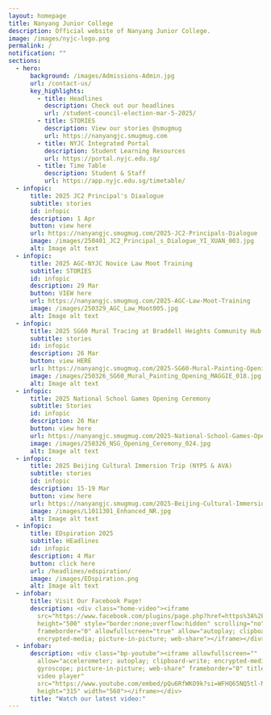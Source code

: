 ```yaml
---
layout: homepage
title: Nanyang Junior College
description: Official website of Nanyang Junior College.
image: /images/nyjc-logo.png
permalink: /
notification: ""
sections:
  - hero:
      background: /images/Admissions-Admin.jpg
      url: /contact-us/
      key_highlights:
        - title: Headlines
          description: Check out our headlines
          url: /student-council-election-mar-5-2025/
        - title: STORIES
          description: View our stories @smugmug
          url: https://nanyangjc.smugmug.com
        - title: NYJC Integrated Portal
          description: Student Learning Resources
          url: https://portal.nyjc.edu.sg/
        - title: Time Table
          description: Student & Staff
          url: https://app.nyjc.edu.sg/timetable/
  - infopic:
      title: 2025 JC2 Principal's Diaalogue
      subtitle: stories
      id: infopic
      description: 1 Apr
      button: view here
      url: https://nanyangjc.smugmug.com/2025-JC2-Principals-Dialogue
      image: /images/250401_JC2_Principal_s_Dialogue_YI_XUAN_003.jpg
      alt: Image alt text
  - infopic:
      title: 2025 AGC-NYJC Novice Law Moot Training
      subtitle: STORIES
      id: infopic
      description: 29 Mar
      button: VIEW here
      url: https://nanyangjc.smugmug.com/2025-AGC-Law-Moot-Training
      image: /images/250329_AGC_Law_Moot005.jpg
      alt: Image alt text
  - infopic:
      title: 2025 SG60 Mural Tracing at Braddell Heights Community Hub
      subtitle: stories
      id: infopic
      description: 26 Mar
      button: view HERE
      url: https://nanyangjc.smugmug.com/2025-SG60-Mural-Painting-Opening
      image: /images/250326_SG60_Mural_Painting_Opening_MAGGIE_018.jpg
      alt: Image alt text
  - infopic:
      title: 2025 National School Games Opening Ceremony
      subtitle: Stories
      id: infopic
      description: 26 Mar
      button: view here
      url: https://nanyangjc.smugmug.com/2025-National-School-Games-Opening-Ceremony
      image: /images/250326_NSG_Opening_Ceremony_024.jpg
      alt: Image alt text
  - infopic:
      title: 2025 Beijing Cultural Immersion Trip (NYPS & AVA)
      subtitle: stories
      id: infopic
      description: 15-19 Mar
      button: view here
      url: https://nanyangjc.smugmug.com/2025-Beijing-Cultural-Immersion-Trip-NYPS-AVA
      image: /images/L1011301_Enhanced_NR.jpg
      alt: Image alt text
  - infopic:
      title: EDspiration 2025
      subtitle: HEadlines
      id: infopic
      description: 4 Mar
      button: click here
      url: /headlines/edspiration/
      image: /images/EDspiration.png
      alt: Image alt text
  - infobar:
      title: Visit Our Facebook Page!
      description: <div class="home-video"><iframe
        src="https://www.facebook.com/plugins/page.php?href=https%3A%2F%2Fwww.facebook.com%2FNanyangjc%2F&tabs=timeline&width=340&height=500&small_header=false&adapt_container_width=true&hide_cover=false&show_facepile=true&appId"
        height="500" style="border:none;overflow:hidden" scrolling="no"
        frameborder="0" allowfullscreen="true" allow="autoplay; clipboard-write;
        encrypted-media; picture-in-picture; web-share"></iframe></div>
  - infobar:
      description: <div class="bp-youtube"><iframe allowfullscreen=""
        allow="accelerometer; autoplay; clipboard-write; encrypted-media;
        gyroscope; picture-in-picture; web-share" frameborder="0" title="YouTube
        video player"
        src="https://www.youtube.com/embed/pQu6RfWKO9k?si=WFHQ65NQ5tl-M84f"
        height="315" width="560"></iframe></div>
      title: "Watch our latest video:"
---
```


